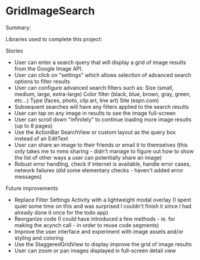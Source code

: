 GridImageSearch
===============
Summary: 

Libraries used to complete this project:


Stories
* User can enter a search query that will display a grid of image results from the Google Image API.
* User can click on "settings" which allows selection of advanced search options to filter results
* User can configure advanced search filters such as:
        Size (small, medium, large, extra-large)
        Color filter (black, blue, brown, gray, green, etc...)
        Type (faces, photo, clip art, line art)
        Site (espn.com)
* Subsequent searches will have any filters applied to the search results
* User can tap on any image in results to see the image full-screen
* User can scroll down “infinitely” to continue loading more image results (up to 8 pages)
* Use the ActionBar SearchView or custom layout as the query box instead of an EditText
* User can share an image to their friends or email it to themselves (this only takes me to mms sharing - didn't manage to figure out how to show the list of other ways a user can potentially share an image)
* Robust error handling, check if internet is available, handle error cases, network failures (did some elementary checks - haven't added error messages)



Future improvements

* Replace Filter Settings Activity with a lightweight modal overlay (I spent quiet some time on this and was surprised I couldn't finish it since I had already done it once for the todo app)
* Reorganize code (I could have introduced a few methods - ie. for making the acynch call - in order to reuse code segments)
* Improve the user interface and experiment with image assets and/or styling and coloring
* Use the StaggeredGridView to display improve the grid of image results
* User can zoom or pan images displayed in full-screen detail view
